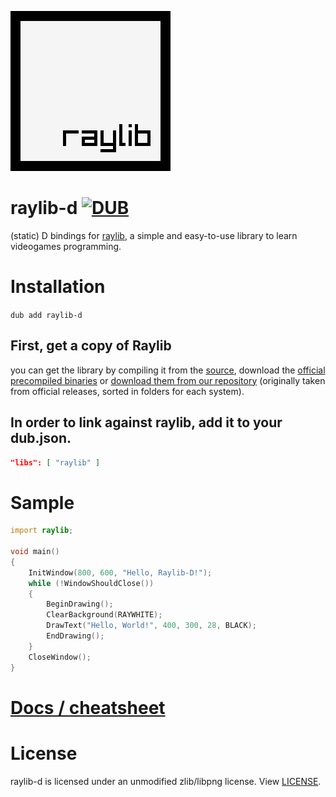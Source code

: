 ![](raylib_logo.png)
# raylib-d [![DUB](https://img.shields.io/dub/v/raylib-d?style=for-the-badge)](https://raylib-d.dub.pm)
(static) D bindings for [raylib](https://www.raylib.com/), a simple and easy-to-use library to learn videogames programming.
# Installation
`dub add raylib-d`
## First, get a copy of Raylib
you can get the library by compiling it from the [source](https://github.com/raysan5/raylib), download the [official precompiled binaries](https://github.com/raysan5/raylib/releases) or [download them from our repository](https://github.com/onroundit/raylib-d/releases) (originally taken from official releases, sorted in folders for each system).
## In order to link against raylib, add it to your dub.json.
```json
"libs": [ "raylib" ]
```
# Sample
```D
import raylib;

void main()
{
	InitWindow(800, 600, "Hello, Raylib-D!");
	while (!WindowShouldClose())
	{
		BeginDrawing();
		ClearBackground(RAYWHITE);
		DrawText("Hello, World!", 400, 300, 28, BLACK);
		EndDrawing();
	}
	CloseWindow();
}
```
# [Docs / cheatsheet](https://github.com/onroundit/raylib-d/wiki/Docs-(cheatsheet))
# License
raylib-d is licensed under an unmodified zlib/libpng license. View [LICENSE](LICENSE).

